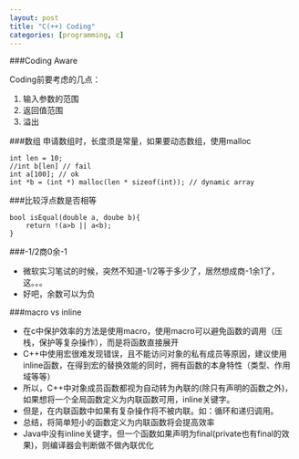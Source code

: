 ```yaml
---
layout: post
title: "C(++) Coding"
categories: [programming, c]
---
```


###Coding Aware

Coding前要考虑的几点：

1. 输入参数的范围
2. 返回值范围
3. 溢出

###数组
申请数组时，长度须是常量，如果要动态数组，使用malloc

    int len = 10;
    //int b[len] // fail
    int a[100]; // ok
    int *b = (int *) malloc(len * sizeof(int)); // dynamic array

###比较浮点数是否相等

    bool isEqual(double a, doube b){
        return !(a>b || a<b);
    }

###-1/2商0余-1
  * 微软实习笔试的时候，突然不知道-1/2等于多少了，居然想成商-1余1了，这。。。
  * 好吧，余数可以为负
  
###macro vs inline
* 在c中保护效率的方法是使用macro，使用macro可以避免函数的调用（压栈，保护等复杂操作），而是将函数直接展开
* C++中使用宏很难发现错误，且不能访问对象的私有成员等原因，建议使用inline函数，在得到宏的替换效能的同时，拥有函数的本身特性（类型、作用域等等）
* 所以，C++中对象成员函数都视为自动转为內联的(除只有声明的函数之外)，如果想将一个全局函数定义为内联函数可用，inline关键字。
* 但是，在内联函数中如果有复杂操作将不被内联。如：循环和递归调用。
* 总结，将简单短小的函数定义为内联函数将会提高效率  
* Java中没有inline关键字，但一个函数如果声明为final(private也有final的效果)，则编译器会判断做不做內联优化

